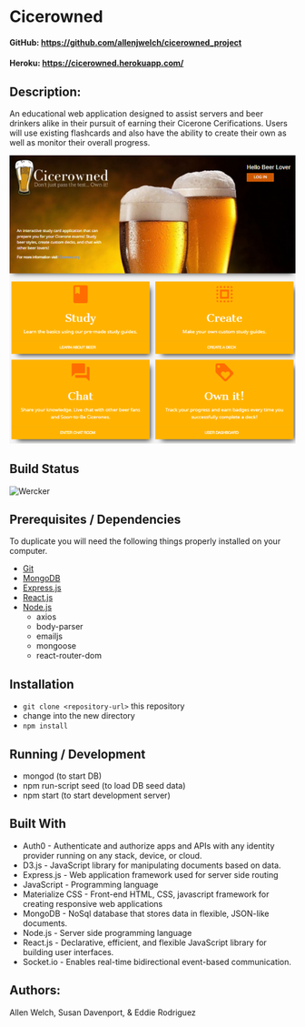 # Cicerowned

#### GitHub: https://github.com/allenjwelch/cicerowned_project
#### Heroku: https://cicerowned.herokuapp.com/

## Description:
An educational web application designed to assist servers and beer drinkers alike in their pursuit of earning their Cicerone Cerifications. Users will use existing flashcards and also have the ability to create their own as well as monitor their overall progress. 

![title image](/docs/images/title.PNG)

## Build Status
![Wercker](https://img.shields.io/teamcity/codebetter/bt428.svg)

## Prerequisites / Dependencies
To duplicate you will need the following things properly installed on your computer.
* [Git](http://git-scm.com/)
* [MongoDB](https://www.mongodb.com/)
* [Express.js](https://expressjs.com/)
* [React.js](https://reactjs.org/)
* [Node.js](http://nodejs.org/)
  - axios
  - body-parser
  - emailjs
  - mongoose 
  - react-router-dom

## Installation
* `git clone <repository-url>` this repository
* change into the new directory
* `npm install`

## Running / Development
* mongod (to start DB)
* npm run-script seed (to load DB seed data)
* npm start (to start development server)

## Built With
- Auth0 - Authenticate and authorize apps and APIs with any identity provider running on any stack, device, or cloud.
- D3.js - JavaScript library for manipulating documents based on data. 
- Express.js - Web application framework used for server side routing
- JavaScript - Programming language
- Materialize CSS - Front-end HTML, CSS, javascript framework for creating responsive web applications
- MongoDB - NoSql database that stores data in flexible, JSON-like documents.
- Node.js - Server side programming language
- React.js -  Declarative, efficient, and flexible JavaScript library for building user interfaces.
- Socket.io - Enables real-time bidirectional event-based communication.


## Authors:  
Allen Welch, Susan Davenport, & Eddie Rodriguez
